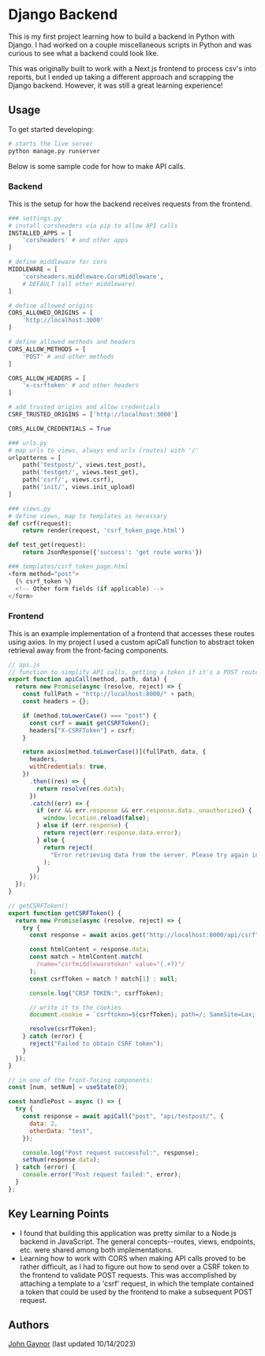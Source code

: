 # Django Backend

This is my first project learning how to build a backend in Python with Django. I had worked on a couple miscellaneous scripts in Python and was curious to see what a backend could look like.

This was originally built to work with a Next.js frontend to process csv's into reports, but I ended up taking a different approach and scrapping the Django backend. However, it was still a great learning experience!

## Usage

To get started developing:

```bash
# starts the live server
python manage.py runserver
```

Below is some sample code for how to make API calls.

### Backend

This is the setup for how the backend receives requests from the frontend.

```python
### settings.py
# install corsheaders via pip to allow API calls
INSTALLED_APPS = [
    'corsheaders' # and other apps
]

# define middleware for cors
MIDDLEWARE = [
    'corsheaders.middleware.CorsMiddleware',
    # DEFAULT (all other middleware)
]

# define allowed origins
CORS_ALLOWED_ORIGINS = [
    'http://localhost:3000'
]

# define allowed methods and headers
CORS_ALLOW_METHODS = [
    'POST' # and other methods
]

CORS_ALLOW_HEADERS = [
    'x-csrftoken' # and other headers
]

# add trusted origins and allow credentials
CSRF_TRUSTED_ORIGINS = ['http://localhost:3000']

CORS_ALLOW_CREDENTIALS = True
```

```python
### urls.py
# map urls to views, always end urls (routes) with '/'
urlpatterns = [
    path('testpost/', views.test_post),
    path('testget/', views.test_get),
    path('csrf/', views.csrf),
    path('init/', views.init_upload)
]

### views.py
# define views, map to templates as necessary
def csrf(request):
    return render(request, 'csrf_token_page.html')

def test_get(request):
    return JsonResponse({'success': 'get route works'})

### templates/csrf_token_page.html
<form method="post">
  {% csrf_token %}
  <!-- Other form fields (if applicable) -->
</form>
```

### Frontend

This is an example implementation of a frontend that accesses these routes using axios. In my project I used a custom apiCall function to abstract token retrieval away from the front-facing components.

```javascript
// api.js
// function to simplify API calls, getting a token if it's a POST route
export function apiCall(method, path, data) {
  return new Promise(async (resolve, reject) => {
    const fullPath = "http://localhost:8000/" + path;
    const headers = {};

    if (method.toLowerCase() === "post") {
      const csrf = await getCSRFToken();
      headers["X-CSRFToken"] = csrf;
    }

    return axios[method.toLowerCase()](fullPath, data, {
      headers,
      withCredentials: true,
    })
      .then((res) => {
        return resolve(res.data);
      })
      .catch((err) => {
        if (err && err.response && err.response.data._unauthorized) {
          window.location.reload(false);
        } else if (err.response) {
          return reject(err.response.data.error);
        } else {
          return reject(
            "Error retrieving data from the server. Please try again in a moment."
          );
        }
      });
  });
}

// getCSRFToken()
export function getCSRFToken() {
  return new Promise(async (resolve, reject) => {
    try {
      const response = await axios.get("http://localhost:8000/api/csrf");

      const htmlContent = response.data;
      const match = htmlContent.match(
        /name="csrfmiddlewaretoken" value="(.+?)"/
      );
      const csrfToken = match ? match[1] : null;

      console.log("CRSF TOKEN:", csrfToken);

      // write it to the cookies
      document.cookie = `csrftoken=${csrfToken}; path=/; SameSite=Lax; Secure`;

      resolve(csrfToken);
    } catch (error) {
      reject("Failed to obtain CSRF token");
    }
  });
}

// in one of the front-facing components:
const [num, setNum] = useState(0);

const handlePost = async () => {
  try {
    const response = await apiCall("post", "api/testpost/", {
      data: 2,
      otherData: "test",
    });

    console.log("Post request successful:", response);
    setNum(response.data);
  } catch (error) {
    console.error("Post request failed:", error);
  }
};
```

## Key Learning Points

- I found that building this application was pretty similar to a Node.js backend in JavaScript. The general concepts--routes, views, endpoints, etc. were shared among both implementations.
- Learning how to work with CORS when making API calls proved to be rather difficult, as I had to figure out how to send over a CSRF token to the frontend to validate POST requests. This was accomplished by attaching a template to a 'csrf' request, in which the template contained a token that could be used by the frontend to make a subsequent POST request.

## Authors

[John Gaynor](https://johngaynor.dev) (last updated 10/14/2023)
